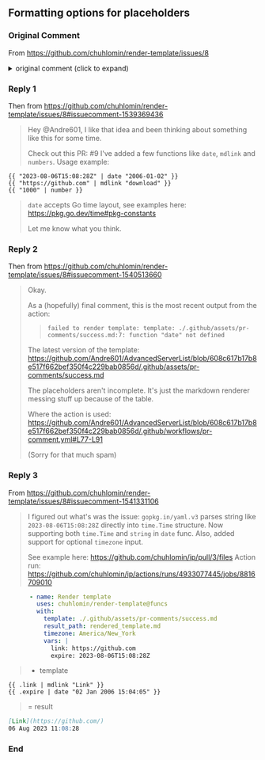 ## Formatting options for placeholders

### Original Comment

From https://github.com/chuhlomin/render-template/issues/8

<details><summary> original comment (click to expand) </summary>

> This may be a bit out of scope for this action, but I feel like it could be a neat addition to have additional formatting options available for the different vars added in a template file.
> 
> To give an example: I'm currently implementing this action in a workflow to post a comment which contains links to the build artifact to a PR. One of the vars I would include within this workflow is an expire date for when the artifacts will become unavailable (I use GitHub Action's artifact system).
> 
> My full template is like this:

```markdown
<!-- pr-build comment -->

![badge](<!-- url omitted. Too long -->)

The build of this PR has completed successfully!  
Below can you find a link for a direct download of the artifacts for this PR (GitHub Account required).

File expires: `{{ .expire-date }}`

| Name     | Link            |
|----------|-----------------|
| Commit   | {{ .commit }}   |
| Logs     | {{ .logs }}     |
| Download | {{ .download }} |
```

> This, if I setup the action properly, would result in a Date such as `2023-08-06T15:08:28Z` which while readable, isn't that pretty to look at.
> 
> So I would like to propose some options to render certain vars in a different way.
> 
> Right now can I think of the following options:
> 
> * `number`
>   
>   * Format: `{{ .<var> | number [format] }}`
>   * Renders the provided String as a number with proper separators (commas and dots)
>   * Default format would be `#,###,###.##` but could be overriden by providing your own `[format]`.
> * `link`
>   
>   * Format: `{{ .<var> | link }}`
>   * Renders the provided String as an embeded link, with the name being the var. I.e. `{{ .download | link }}` becomes `[download](https://example.com)`
> * `date`
>   
>   * Format: `{{ .<var> | date [format] }}`
>   * Renders the provided String as a Date.
>   * Default format would be `dd/mm/yyyy hh:MM:ss z` but could be overriden by providing your own `[format]`
> 
> I hope this is doable, but would also understand if this entire thing would be out of scope for this action itself.

</details>

### Reply 1

Then from https://github.com/chuhlomin/render-template/issues/8#issuecomment-1539369436

> Hey @Andre601, I like that idea and been thinking about something like this for some time.
> 
> Check out this PR: #9 I've added a few functions like `date`, `mdlink` and `numbers`. Usage example:

```
{{ "2023-08-06T15:08:28Z" | date "2006-01-02" }}
{{ "https://github.com" | mdlink "download" }}
{{ "1000" | number }}
```

> `date` accepts Go time layout, see examples here: https://pkg.go.dev/time#pkg-constants
> 
> Let me know what you think.

### Reply 2

Then from https://github.com/chuhlomin/render-template/issues/8#issuecomment-1540513660


> Okay.
> 
> As a (hopefully) final comment, this is the most recent output from the action:
> 
> > `failed to render template: template: ./.github/assets/pr-comments/success.md:7: function "date" not defined`
> 
> The latest version of the template: https://github.com/Andre601/AdvancedServerList/blob/608c617b17b8e517f662bef350f4c229bab0856d/.github/assets/pr-comments/success.md
> 
> The placeholders aren't incomplete. It's just the markdown renderer messing stuff up because of the table.
> 
> Where the action is used: https://github.com/Andre601/AdvancedServerList/blob/608c617b17b8e517f662bef350f4c229bab0856d/.github/workflows/pr-comment.yml#L77-L91
> 
> (Sorry for that much spam)

### Reply 3

From https://github.com/chuhlomin/render-template/issues/8#issuecomment-1541331106

> I figured out what's was the issue: `gopkg.in/yaml.v3` parses string like `2023-08-06T15:08:28Z` directly into `time.Time` structure. Now supporting both `time.Time` and `string` in `date` func. Also, added support for optional `timezone` input.
> 
> See example here: https://github.com/chuhlomin/ip/pull/3/files Action run: https://github.com/chuhlomin/ip/actions/runs/4933077445/jobs/8816709010

```yaml
      - name: Render template
        uses: chuhlomin/render-template@funcs
        with:
          template: ./.github/assets/pr-comments/success.md
          result_path: rendered_template.md
          timezone: America/New_York
          vars: |
            link: https://github.com
            expire: 2023-08-06T15:08:28Z
```

> + template
 
```
{{ .link | mdlink "Link" }}
{{ .expire | date "02 Jan 2006 15:04:05" }}
```
 
> = result

```markdown
[Link](https://github.com/)
06 Aug 2023 11:08:28
```

### End

